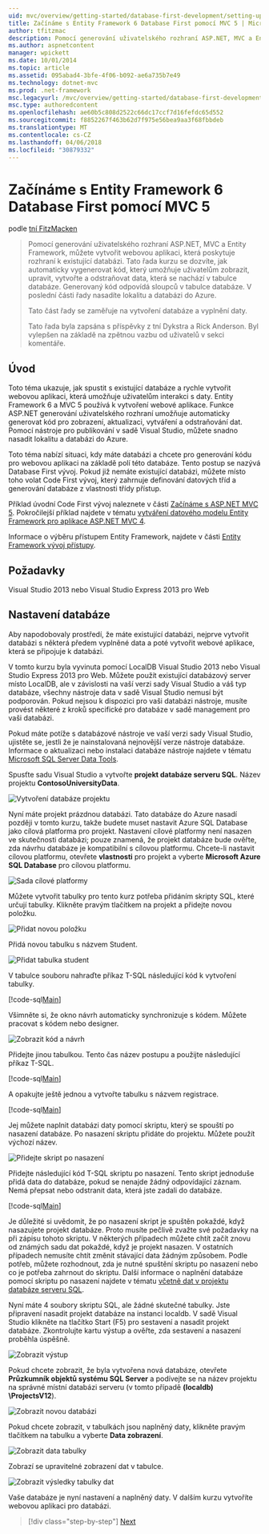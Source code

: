 ```yaml
---
uid: mvc/overview/getting-started/database-first-development/setting-up-database
title: Začínáme s Entity Framework 6 Database First pomocí MVC 5 | Microsoft Docs
author: tfitzmac
description: Pomocí generování uživatelského rozhraní ASP.NET, MVC a Entity Framework, můžete vytvořit webovou aplikaci, která poskytuje rozhraní k existující databázi. Tento kurz seri...
ms.author: aspnetcontent
manager: wpickett
ms.date: 10/01/2014
ms.topic: article
ms.assetid: 095abad4-3bfe-4f06-b092-ae6a735b7e49
ms.technology: dotnet-mvc
ms.prod: .net-framework
msc.legacyurl: /mvc/overview/getting-started/database-first-development/setting-up-database
msc.type: authoredcontent
ms.openlocfilehash: ae60b5c808d2522c66dc17ccf7d16fefdc65d552
ms.sourcegitcommit: f8852267f463b62d7f975e56bea9aa3f68fbbdeb
ms.translationtype: MT
ms.contentlocale: cs-CZ
ms.lasthandoff: 04/06/2018
ms.locfileid: "30879332"
---
```

<a name="getting-started-with-entity-framework-6-database-first-using-mvc-5"></a>Začínáme s Entity Framework 6 Database First pomocí MVC 5
====================
podle [tní FitzMacken](https://github.com/tfitzmac)

> Pomocí generování uživatelského rozhraní ASP.NET, MVC a Entity Framework, můžete vytvořit webovou aplikaci, která poskytuje rozhraní k existující databázi. Tato řada kurzu se dozvíte, jak automaticky vygenerovat kód, který umožňuje uživatelům zobrazit, upravit, vytvořte a odstraňovat data, která se nachází v tabulce databáze. Generovaný kód odpovídá sloupců v tabulce databáze. V poslední části řady nasadíte lokalitu a databázi do Azure.
> 
> Tato část řady se zaměřuje na vytvoření databáze a vyplnění daty.
> 
> Tato řada byla zapsána s příspěvky z tní Dykstra a Rick Anderson. Byl vylepšen na základě na zpětnou vazbu od uživatelů v sekci komentáře.


## <a name="introduction"></a>Úvod

Toto téma ukazuje, jak spustit s existující databáze a rychle vytvořit webovou aplikaci, která umožňuje uživatelům interakci s daty. Entity Framework 6 a MVC 5 používá k vytvoření webové aplikace. Funkce ASP.NET generování uživatelského rozhraní umožňuje automaticky generovat kód pro zobrazení, aktualizaci, vytváření a odstraňování dat. Pomocí nástroje pro publikování v sadě Visual Studio, můžete snadno nasadit lokalitu a databázi do Azure.

Toto téma nabízí situaci, kdy máte databázi a chcete pro generování kódu pro webovou aplikaci na základě polí této databáze. Tento postup se nazývá Database First vývoj. Pokud již nemáte existující databázi, můžete místo toho volat Code First vývoj, který zahrnuje definování datových tříd a generování databáze z vlastnosti třídy přístup.

Příklad úvodní Code First vývoj naleznete v části [Začínáme s ASP.NET MVC 5](../introduction/getting-started.md). Pokročilejší příklad najdete v tématu [vytváření datového modelu Entity Framework pro aplikace ASP.NET MVC 4](../getting-started-with-ef-using-mvc/creating-an-entity-framework-data-model-for-an-asp-net-mvc-application.md).

Informace o výběru přístupem Entity Framework, najdete v části [Entity Framework vývoj přístupy](https://msdn.microsoft.com/library/ms178359.aspx#dbfmfcf).

## <a name="prerequisites"></a>Požadavky

Visual Studio 2013 nebo Visual Studio Express 2013 pro Web

## <a name="set-up-the-database"></a>Nastavení databáze

Aby napodobovaly prostředí, že máte existující databázi, nejprve vytvořit databázi s některá předem vyplněné data a poté vytvořit webové aplikace, která se připojuje k databázi.

V tomto kurzu byla vyvinuta pomocí LocalDB Visual Studio 2013 nebo Visual Studio Express 2013 pro Web. Můžete použít existující databázový server místo LocalDB, ale v závislosti na vaší verzi sady Visual Studio a váš typ databáze, všechny nástroje data v sadě Visual Studio nemusí být podporován. Pokud nejsou k dispozici pro vaši databázi nástroje, musíte provést některé z kroků specifické pro databáze v sadě management pro vaši databázi.

Pokud máte potíže s databázové nástroje ve vaší verzi sady Visual Studio, ujistěte se, jestli že je nainstalovaná nejnovější verze nástroje databáze. Informace o aktualizaci nebo instalaci databáze nástroje najdete v tématu [Microsoft SQL Server Data Tools](https://msdn.microsoft.com/data/hh297027).

Spusťte sadu Visual Studio a vytvořte **projekt databáze serveru SQL**. Název projektu **ContosoUniversityData**.

![Vytvoření databáze projektu](setting-up-database/_static/image1.png)

Nyní máte projekt prázdnou databázi. Tato databáze do Azure nasadí později v tomto kurzu, takže budete muset nastavit Azure SQL Database jako cílová platforma pro projekt. Nastavení cílové platformy není nasazen ve skutečnosti databázi; pouze znamená, že projekt databáze bude ověřte, zda návrhu databáze je kompatibilní s cílovou platformu. Chcete-li nastavit cílovou platformu, otevřete **vlastnosti** pro projekt a vyberte **Microsoft Azure SQL Database** pro cílovou platformu.

![Sada cílové platformy](setting-up-database/_static/image2.png)

Můžete vytvořit tabulky pro tento kurz potřeba přidáním skripty SQL, které určují tabulky. Klikněte pravým tlačítkem na projekt a přidejte novou položku.

![Přidat novou položku](setting-up-database/_static/image3.png)

Přidá novou tabulku s názvem Student.

![Přidat tabulka student](setting-up-database/_static/image4.png)

V tabulce souboru nahraďte příkaz T-SQL následující kód k vytvoření tabulky.

[!code-sql[Main](setting-up-database/samples/sample1.sql)]

Všimněte si, že okno návrh automaticky synchronizuje s kódem. Můžete pracovat s kódem nebo designer.

![Zobrazit kód a návrh](setting-up-database/_static/image5.png)

Přidejte jinou tabulkou. Tento čas název postupu a použijte následující příkaz T-SQL.

[!code-sql[Main](setting-up-database/samples/sample2.sql)]

A opakujte ještě jednou a vytvořte tabulku s názvem registrace.

[!code-sql[Main](setting-up-database/samples/sample3.sql)]

Jej můžete naplnit databázi daty pomocí skriptu, který se spouští po nasazení databáze. Po nasazení skriptu přidáte do projektu. Můžete použít výchozí název.

![Přidejte skript po nasazení](setting-up-database/_static/image6.png)

Přidejte následující kód T-SQL skriptu po nasazení. Tento skript jednoduše přidá data do databáze, pokud se nenajde žádný odpovídající záznam. Nemá přepsat nebo odstranit data, která jste zadali do databáze.

[!code-sql[Main](setting-up-database/samples/sample4.sql)]

Je důležité si uvědomit, že po nasazení skript je spuštěn pokaždé, když nasazujete projekt databáze. Proto musíte pečlivě zvažte své požadavky na při zápisu tohoto skriptu. V některých případech můžete chtít začít znovu od známých sadu dat pokaždé, když je projekt nasazen. V ostatních případech nemusíte chtít změnit stávající data žádným způsobem. Podle potřeb, můžete rozhodnout, zda je nutné spuštění skriptu po nasazení nebo co je potřeba zahrnout do skriptu. Další informace o naplnění databáze pomocí skriptu po nasazení najdete v tématu [včetně dat v projektu databáze serveru SQL](https://blogs.msdn.com/b/ssdt/archive/2012/02/02/including-data-in-an-sql-server-database-project.aspx).

Nyní máte 4 soubory skriptu SQL, ale žádné skutečné tabulky. Jste připravení nasadit projekt databáze na instanci localdb. V sadě Visual Studio klikněte na tlačítko Start (F5) pro sestavení a nasadit projekt databáze. Zkontrolujte kartu výstup a ověřte, zda sestavení a nasazení proběhla úspěšně.

![Zobrazit výstup](setting-up-database/_static/image7.png)

Pokud chcete zobrazit, že byla vytvořena nová databáze, otevřete **Průzkumník objektů systému SQL Server** a podívejte se na název projektu na správné místní databázi serveru (v tomto případě **(localdb) \ProjectsV12**).

![Zobrazit novou databázi](setting-up-database/_static/image8.png)

Pokud chcete zobrazit, v tabulkách jsou naplněný daty, klikněte pravým tlačítkem na tabulku a vyberte **Data zobrazení**.

![Zobrazit data tabulky](setting-up-database/_static/image9.png)

Zobrazí se upravitelné zobrazení dat v tabulce.

![Zobrazit výsledky tabulky dat](setting-up-database/_static/image10.png)

Vaše databáze je nyní nastavení a naplněný daty. V dalším kurzu vytvoříte webovou aplikaci pro databázi.

> [!div class="step-by-step"]
> [Next](creating-the-web-application.md)
